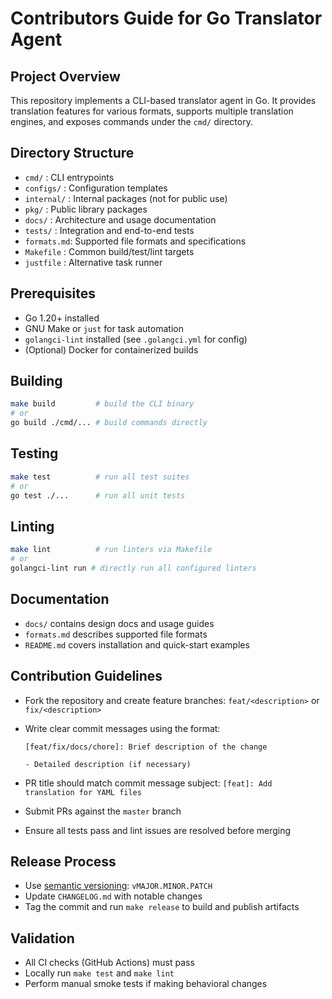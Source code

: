 # Contributors Guide for Go Translator Agent

## Project Overview

This repository implements a CLI-based translator agent in Go. It provides translation features for various formats, supports multiple translation engines, and exposes commands under the `cmd/` directory.

## Directory Structure

- `cmd/`      : CLI entrypoints
- `configs/`  : Configuration templates
- `internal/` : Internal packages (not for public use)
- `pkg/`      : Public library packages
- `docs/`     : Architecture and usage documentation
- `tests/`    : Integration and end-to-end tests
- `formats.md`: Supported file formats and specifications
- `Makefile`  : Common build/test/lint targets
- `justfile`  : Alternative task runner

## Prerequisites

- Go 1.20+ installed
- GNU Make or `just` for task automation
- `golangci-lint` installed (see `.golangci.yml` for config)
- (Optional) Docker for containerized builds

## Building

```sh
make build         # build the CLI binary
# or
go build ./cmd/... # build commands directly
```

## Testing

```sh
make test          # run all test suites
# or
go test ./...      # run all unit tests
```

## Linting

```sh
make lint          # run linters via Makefile
# or
golangci-lint run # directly run all configured linters
```

## Documentation

- `docs/` contains design docs and usage guides
- `formats.md` describes supported file formats
- `README.md` covers installation and quick-start examples

## Contribution Guidelines

- Fork the repository and create feature branches: `feat/<description>` or `fix/<description>`
- Write clear commit messages using the format:

  ```
  [feat/fix/docs/chore]: Brief description of the change

  - Detailed description (if necessary)
  ```

- PR title should match commit message subject: `[feat]: Add translation for YAML files`
- Submit PRs against the `master` branch
- Ensure all tests pass and lint issues are resolved before merging

## Release Process

- Use [semantic versioning](https://semver.org/): `vMAJOR.MINOR.PATCH`
- Update `CHANGELOG.md` with notable changes
- Tag the commit and run `make release` to build and publish artifacts

## Validation

- All CI checks (GitHub Actions) must pass
- Locally run `make test` and `make lint`
- Perform manual smoke tests if making behavioral changes
